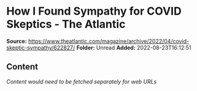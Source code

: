 # How I Found Sympathy for COVID Skeptics - The Atlantic

**Source:** https://www.theatlantic.com/magazine/archive/2022/04/covid-skeptic-sympathy/622827/
**Folder:** Unread
**Added:** 2022-08-23T16:12:51




## Content
*Content would need to be fetched separately for web URLs*

